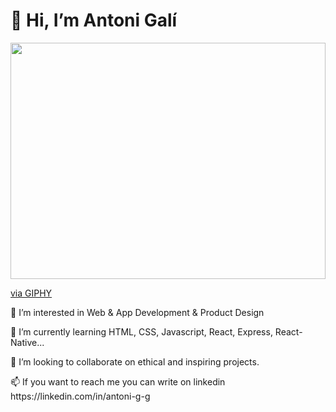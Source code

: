 <h1> 👋 Hi, I’m Antoni Galí </h1>
<div style="width:100%;height:0;padding-bottom:75%;position:relative; align:right"><img src="https://giphy.com/embed/qgQUggAC3Pfv687qPC" width="100%" height="100%" style="position:absolute" frameBorder="0" class="giphy-embed" allowFullScreen></img></div><p><a href="https://user-images.githubusercontent.com/112973269/219854811-c8f793fb-e754-473e-a31d-8827f128f9a0.png">via GIPHY</a></p>
<p style='align:left'> 👀 I’m interested in Web & App Development & Product Design </p>

<p>🌱 I’m currently learning HTML, CSS, Javascript, React, Express, React-Native...</p>
<p>💞️ I’m looking to collaborate on ethical and inspiring projects.</p>
<p>📫 If you want to reach me you can write on linkedin https://linkedin.com/in/antoni-g-g</p>

